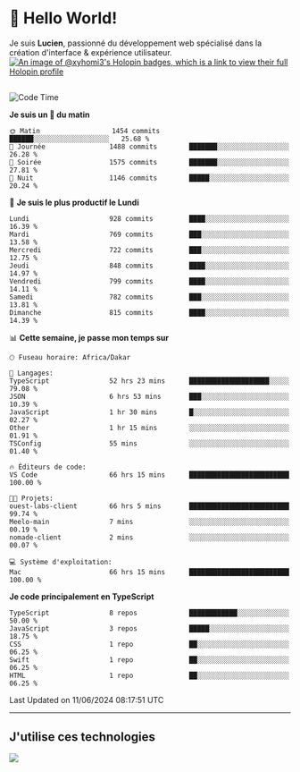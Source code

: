 # 👋 Hello World!

Je suis **Lucien**, passionné du développement web spécialisé dans la création d'interface & expérience utilisateur.
[![An image of @xyhomi3's Holopin badges, which is a link to view their full Holopin profile](https://holopin.me/xyhomi3)](https://holopin.io/@xyhomi3)

##

<!--START_SECTION:waka-->
![Code Time](http://img.shields.io/badge/Code%20Time-1%2C321%20hrs%2053%20mins-blue)

**Je suis un 🐤 du matin** 

```text
🌞 Matin                  1454 commits        ██████░░░░░░░░░░░░░░░░░░░   25.68 % 
🌆 Journée                1488 commits        ███████░░░░░░░░░░░░░░░░░░   26.28 % 
🌃 Soirée                 1575 commits        ███████░░░░░░░░░░░░░░░░░░   27.81 % 
🌙 Nuit                   1146 commits        █████░░░░░░░░░░░░░░░░░░░░   20.24 % 
```
📅 **Je suis le plus productif le Lundi** 

```text
Lundi                    928 commits         ████░░░░░░░░░░░░░░░░░░░░░   16.39 % 
Mardi                    769 commits         ███░░░░░░░░░░░░░░░░░░░░░░   13.58 % 
Mercredi                 722 commits         ███░░░░░░░░░░░░░░░░░░░░░░   12.75 % 
Jeudi                    848 commits         ████░░░░░░░░░░░░░░░░░░░░░   14.97 % 
Vendredi                 799 commits         ████░░░░░░░░░░░░░░░░░░░░░   14.11 % 
Samedi                   782 commits         ███░░░░░░░░░░░░░░░░░░░░░░   13.81 % 
Dimanche                 815 commits         ████░░░░░░░░░░░░░░░░░░░░░   14.39 % 
```


📊 **Cette semaine, je passe mon temps sur** 

```text
🕑︎ Fuseau horaire: Africa/Dakar

💬 Langages: 
TypeScript               52 hrs 23 mins      ████████████████████░░░░░   79.08 % 
JSON                     6 hrs 53 mins       ███░░░░░░░░░░░░░░░░░░░░░░   10.39 % 
JavaScript               1 hr 30 mins        █░░░░░░░░░░░░░░░░░░░░░░░░   02.27 % 
Other                    1 hr 15 mins        ░░░░░░░░░░░░░░░░░░░░░░░░░   01.91 % 
TSConfig                 55 mins             ░░░░░░░░░░░░░░░░░░░░░░░░░   01.40 % 

🔥 Éditeurs de code: 
VS Code                  66 hrs 15 mins      █████████████████████████   100.00 % 

🐱‍💻 Projets: 
ouest-labs-client        66 hrs 5 mins       █████████████████████████   99.74 % 
Meelo-main               7 mins              ░░░░░░░░░░░░░░░░░░░░░░░░░   00.19 % 
nomade-client            2 mins              ░░░░░░░░░░░░░░░░░░░░░░░░░   00.07 % 

💻 Système d'exploitation: 
Mac                      66 hrs 15 mins      █████████████████████████   100.00 % 
```

**Je code principalement en TypeScript** 

```text
TypeScript               8 repos             ████████████░░░░░░░░░░░░░   50.00 % 
JavaScript               3 repos             █████░░░░░░░░░░░░░░░░░░░░   18.75 % 
CSS                      1 repo              ██░░░░░░░░░░░░░░░░░░░░░░░   06.25 % 
Swift                    1 repo              ██░░░░░░░░░░░░░░░░░░░░░░░   06.25 % 
HTML                     1 repo              ██░░░░░░░░░░░░░░░░░░░░░░░   06.25 % 
```




 Last Updated on 11/06/2024 08:17:51 UTC
<!--END_SECTION:waka-->
---

## J'utilise ces technologies

<p align="left">
  <a href="https://skillicons.dev">
    <img src="https://skillicons.dev/icons?i=ts,js,md,scss,tailwind,react,docker,express,astro,vite,nextjs,vercel,figma,ableton" />
  </a>
</p>

